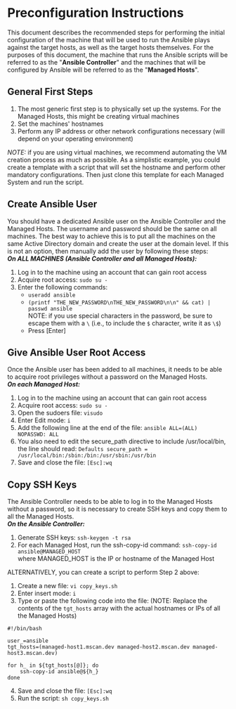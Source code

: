 # Preconfiguration Instructions
This document describes the recommended steps for performing the initial configuration of the machine that will be used to run the Ansible plays against the target hosts, as well as the target hosts themselves. For the purposes of this document, the machine that runs the Ansible scripts will be referred to as the "**Ansible Controller**" and the machines that will be configured by Ansible will be referred to as the "**Managed Hosts**".

## General First Steps
1. The most generic first step is to physically set up the systems. For the Managed Hosts, this might be creating virtual machines
2. Set the machines' hostnames
3. Perform any IP address or other network configurations necessary (will depend on your operating environment)

*NOTE:* if you are using virtual machines, we recommend automating the VM creation process as much as possible. As a simplistic example, you could create a template with a script that will set the hostname and perform other mandatory configurations. Then just clone this template for each Managed System and run the script.

## Create Ansible User
You should have a dedicated Ansible user on the Ansible Controller and the Managed Hosts. The username and password should be the same on all machines. The best way to achieve this is to put all the machines on the same Active Directory domain and create the user at the domain level. If this is not an option, then manually add the user by following these steps:<br/>
***On ALL MACHINES (Ansible Controller and all Managed Hosts):***
1. Log in to the machine using an account that can gain root access
2. Acquire root access: ```sudo su -```
3. Enter the following commands:
    * ```useradd ansible```
    * ```(printf "THE_NEW_PASSWORD\nTHE_NEW_PASSWORD\n\n" && cat) | passwd ansible```<br/>
    NOTE: if you use special characters in the password, be sure to escape them with a ```\``` (i.e., to include the ```$``` character, write it as ```\$```)
    * Press [Enter] 

## Give Ansible User Root Access
Once the Ansible user has been added to all machines, it needs to be able to acquire root privileges without a password on the Managed Hosts.<br/>
***On each Managed Host:***
1. Log in to the machine using an account that can gain root access
2. Acquire root access: ```sudo su -```
3. Open the sudoers file: ```visudo```
4. Enter Edit mode: ```i```
5. Add the following line at the end of the file: ```ansible ALL=(ALL) NOPASSWD: ALL```
5. You also need to edit the secure_path directive to include /usr/local/bin, the line should read: ```Defaults secure_path = /usr/local/bin:/sbin:/bin:/usr/sbin:/usr/bin```
6. Save and close the file: ```[Esc]:wq```

## Copy SSH Keys
The Ansible Controller needs to be able to log in to the Managed Hosts without a password, so it is necessary to create SSH keys and copy them to all the Managed Hosts.<br/>
***On the Ansible Controller:***
1. Generate SSH keys: ```ssh-keygen -t rsa```
2. For each Managed Host, run the ssh-copy-id command: ```ssh-copy-id ansible@MANAGED_HOST```<br/>
where MANAGED_HOST is the IP or hostname of the Managed Host

ALTERNATIVELY, you can create a script to perform Step 2 above:
1. Create a new file: ```vi copy_keys.sh```
2. Enter insert mode: ```i```
3. Type or paste the following code into the file: (NOTE: Replace the contents of the ```tgt_hosts``` array with the actual hostnames or IPs of all the Managed Hosts)
```
#!/bin/bash

user_=ansible
tgt_hosts=(managed-host1.mscan.dev managed-host2.mscan.dev managed-host3.mscan.dev)

for h_ in ${tgt_hosts[@]}; do    
    ssh-copy-id ansible@${h_}  
done
``` 
4. Save and close the file: ```[Esc]:wq```
5. Run the script: ```sh copy_keys.sh```
